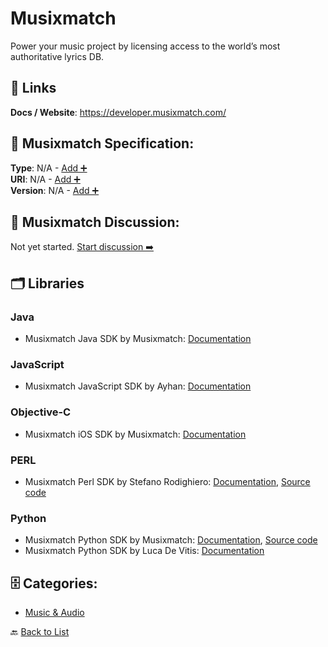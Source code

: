 # Musixmatch

Power your music project by licensing access to the world’s most authoritative lyrics DB.

##  🔗 Links
**Docs / Website**: https://developer.musixmatch.com/

## 🧬 Musixmatch Specification:
**Type**: N/A - [Add ➕](https://github.com/apis-list/apis-list/edit/main/apis.yaml#L12713)  
**URI**: N/A - [Add ➕](https://github.com/apis-list/apis-list/edit/main/apis.yaml#L12713)  
**Version**: N/A - [Add ➕](https://github.com/apis-list/apis-list/edit/main/apis.yaml#L12713)

## 💬 Musixmatch Discussion:
Not yet started. [Start discussion ➡️](https://github.com/apis-list/apis-list/discussions/new)

## 🗂️ Libraries
### Java
- Musixmatch Java SDK by Musixmatch: [Documentation](https://github.com/musixmatch/android-lyrics-plugin-sdk)
### JavaScript
- Musixmatch JavaScript SDK by Ayhan: [Documentation](https://github.com/c0b41/musixmatch)
### Objective-C
- Musixmatch iOS SDK by Musixmatch: [Documentation](https://developer.musixmatch.com/documentation/ios-lyrics-extension)
### PERL
- Musixmatch Perl SDK by Stefano Rodighiero: [Documentation](https://developer.musixmatch.com/documentation), [Source code](https://github.com/larsen/Net-MusixMatch)
### Python
- Musixmatch Python SDK by Musixmatch: [Documentation](https://github.com/musixmatch/musixmatch-sdk), [Source code](https://github.com/musixmatch/musixmatch-sdk/tree/master/client/python)
- Musixmatch Python SDK by Luca De Vitis: [Documentation](https://github.com/monkeython/musixmatch)


## 🗄️ Categories:
- [Music & Audio](https://github.com/apis-list/apis-list#music--audio-)

🔙  [Back to List](https://github.com/apis-list/apis-list)
